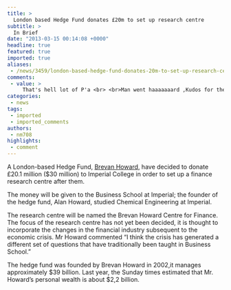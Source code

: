 ```yaml
---
title: >
  London based Hedge Fund donates £20m to set up research centre
subtitle: >
  In Brief
date: "2013-03-15 00:14:08 +0000"
headline: true
featured: true
imported: true
aliases:
 - /news/3459/london-based-hedge-fund-donates-20m-to-set-up-research-centre
comments:
 - value: >
     That's hell lot of P'a <br> <br>Man went haaaaaaard ,Kudos for the great job on Stern. Grew up listening to your Dad and after herinag you Thursday morning I love the fun innocence in your voice. This will give you some really good exposure. You handled it with great composure. Hard to believe how you have grown up so fast or worse yet.. that I have grown old as quickly. Thank you for doing the show!,I was so excited to hear you on Howard this <a href="http://vfkwls.com">moinnrg</a>. I heard your music a couple years ago and loved it, but could never find it anywhere. After listening to your interview, I went directly to iTunes and downloaded your single. I look forward hearing a lot more! You are a very smart girl;I could tell by the way you handled yourself this <a href="http://vfkwls.com">moinnrg</a>!
categories:
 - news
tags:
 - imported
 - imported_comments
authors:
 - nm708
highlights:
 - comment
---
```


A London-based Hedge Fund, [Brevan Howard](http://www.brevanhoward.com/), have decided to donate £20.1 million ($30 million) to Imperial College in order to set up a finance research centre after them.

The money will be given to the Business School at Imperial; the founder of the hedge fund, Alan Howard, studied Chemical Engineering at Imperial.

The research centre will be named the Brevan Howard Centre for Finance. The focus of the research centre has not yet been decided, it is thought to incorporate the changes in the financial industry subsequent to the economic crisis. Mr Howard commented “I think the crisis has generated a different set of questions that have traditionally been taught in Business School.”

The hedge fund was founded by Brevan Howard in 2002,it manages approximately $39 billion. Last year, the Sunday times estimated that Mr. Howard’s personal wealth is about $2,2 billion.

